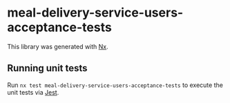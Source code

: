 # meal-delivery-service-users-acceptance-tests

This library was generated with [Nx](https://nx.dev).

## Running unit tests

Run `nx test meal-delivery-service-users-acceptance-tests` to execute the unit tests via [Jest](https://jestjs.io).
